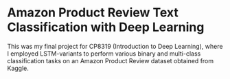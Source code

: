 # Amazon Product Review Text Classification with Deep Learning
This was my final project for CP8319 (Introduction to Deep Learning), where I employed LSTM-variants to perform various binary and multi-class classification tasks on an Amazon Product Review dataset obtained from Kaggle.
